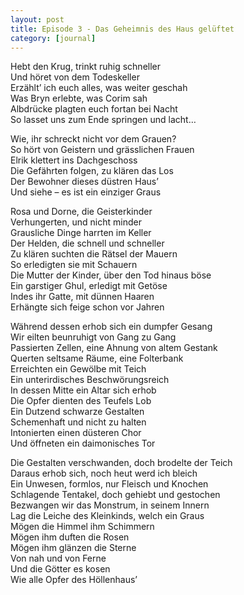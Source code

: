 ```yaml
---
layout: post
title: Episode 3 - Das Geheimnis des Haus gelüftet
category: [journal]
---
```


Hebt den Krug, trinkt ruhig schneller  
Und höret von dem Todeskeller  
Erzählt’ ich euch alles, was weiter geschah  
Was Bryn erlebte, was Corim sah  
Albdrücke plagten euch fortan bei Nacht  
So lasset uns zum Ende springen und lacht…  

Wie, ihr schreckt nicht vor dem Grauen?  
So hört von Geistern und grässlichen Frauen  
Elrik klettert ins Dachgeschoss  
Die Gefährten folgen, zu klären das Los  
Der Bewohner dieses düstren Haus’  
Und siehe – es ist ein einziger Graus  

Rosa und Dorne, die Geisterkinder  
Verhungerten, und nicht minder  
Grausliche Dinge harrten im Keller  
Der Helden, die schnell und schneller  
Zu klären suchten die Rätsel der Mauern  
So erledigten sie mit Schauern  
Die Mutter der Kinder, über den Tod hinaus böse  
Ein garstiger Ghul, erledigt mit Getöse  
Indes ihr Gatte, mit dünnen Haaren  
Erhängte sich feige schon vor Jahren          

Während dessen erhob sich ein dumpfer Gesang   
Wir eilten beunruhigt von Gang zu Gang  
Passierten Zellen, eine Ahnung von altem Gestank  
Querten seltsame Räume, eine Folterbank  
Erreichten ein Gewölbe mit Teich  
Ein unterirdisches Beschwörungsreich  
In dessen Mitte ein Altar sich erhob  
Die Opfer dienten des Teufels Lob  
Ein Dutzend schwarze Gestalten  
Schemenhaft und nicht zu halten  
Intonierten einen düsteren Chor  
Und öffneten ein daimonisches Tor  

Die Gestalten verschwanden, doch brodelte der Teich  
Daraus erhob sich, noch heut werd ich bleich  
Ein Unwesen, formlos, nur Fleisch und Knochen  
Schlagende Tentakel, doch gehiebt und gestochen  
Bezwangen wir das Monstrum, in seinem Innern  
Lag die Leiche des Kleinkinds, welch ein Graus  
Mögen die Himmel ihm Schimmern  
Mögen ihm duften die Rosen  
Mögen ihm glänzen die Sterne  
Von nah und von Ferne  
Und die Götter es kosen  
Wie alle Opfer des Höllenhaus’  
